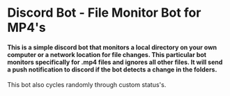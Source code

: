 # Discord Bot - File Monitor Bot for MP4's

#### This is a simple discord bot that monitors a local directory on your own computer or a network location for file changes. This particular bot monitors specifically for .mp4 files and ignores all other files. It will send a push notification to discord if the bot detects a change in the folders.
This bot also cycles randomly through custom status's.
